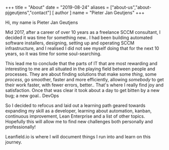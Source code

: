 +++
title = "About"
date = "2019-08-24"
aliases = ["about-us","about-pjgeutjens","contact"]
[ author ]
  name = "Pieter Jan Geutjens"
+++

Hi, my name is Pieter Jan Geutjens

Mid 2017, after a career of over 10 years as a freelance SCCM consultant, I decided it was time for something new.. I had been
building automated software installers, designing, setting up and operating SCCM infrastructure, and I realised I did not see
myself doing that for the next 10 years, so it was time for some soul-searching.

This lead me to conclude that the parts of IT that are most rewarding and interesting to me are all situated in the playing field 
between people and processes. They are about finding solutions that make some _thing_, some _process_, go smoother, 
faster and more efficiently, allowing _somebody_ to get their work faster, with fewer errors, better.. That's where I really find joy and satisfaction. 
Once that was clear it took about a day to get bitten by a new bug; a new goal..  DevOps

So I decided to refocus and laid out a learning path geared towards expanding my skill as a developer, learning about automation,
kanban, continuous improvement, Lean Enterprise and a list of other topics. Hopefully this will allow me to find new challenges both 
personally and professionally!

Leanfield.io is where I will document things I run into and learn on this journey.


